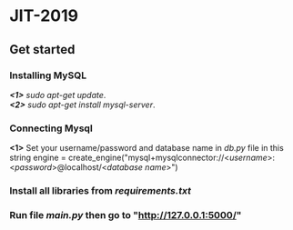 # JIT-2019

## Get started

### Installing MySQL

*__<1>__ sudo apt-get update*.  
*__<2>__ sudo apt-get install mysql-server*.

### Connecting Mysql

__<1>__ Set your username/password and database name in *db.py* file in this string
        engine = create_engine("mysql+mysqlconnector://<*username*>:<*password*>@localhost/<*database name*>")

### Install all libraries from *requirements.txt*

### Run file *main.py* then go to __"http://127.0.0.1:5000/"__
